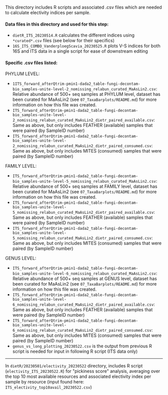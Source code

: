 This directory includes R scripts and associated .csv files which are needed to calculate electivity indices per sample. 

#### Data files in this directory and used for this step:
- `dietR_ITS_20230514.R` calculates the different indices using `*curated*.csv` files (see below for their specifics)
- `16S_ITS_COMBO_VanderploegScavia_20230525.R` plots V-S indices for both 16S and ITS data in a single script for ease of downstream editing

#### Specific .csv files listed:

PHYLUM LEVEL:

- `1ITS_forward_afterQtrim-pmin1-dada2_table-fungi-decontam-bio_samples-unite-level-2_nomissing_relabun_curated_MaAsLin2.csv`: Relative abundance of 500+ seq samples at PHYLUM level, dataset has been curated for MaAsLin2 (see `07_TaxaBarplots/README.md`) for more information on how this file was created.
- `ITS_forward_afterQtrim-pmin1-dada2_table-fungi-decontam-bio_samples-unite-level-2_nomissing_relabun_curated_MaAsLin2_dietr_paired_available.csv`: Same as above, but only includes FEATHER (available) samples that were paired (by SampleID number)
- `ITS_forward_afterQtrim-pmin1-dada2_table-fungi-decontam-bio_samples-unite-level-2_nomissing_relabun_curated_MaAsLin2_dietr_paired_consumed.csv`: Same as above, but only includes MITES (consumed) samples that were paired (by SampleID number)

FAMILY LEVEL:

- `ITS_forward_afterQtrim-pmin1-dada2_table-fungi-decontam-bio_samples-unite-level-5_nomissing_relabun_curated_MaAsLin2.csv`: Relative abundance of 500+ seq samples at FAMILY level, dataset has been curated for MaAsLin2 (see `07_TaxaBarplots/README.md`) for more information on how this file was created.
- `ITS_forward_afterQtrim-pmin1-dada2_table-fungi-decontam-bio_samples-unite-level-5_nomissing_relabun_curated_MaAsLin2_dietr_paired_available.csv`: Same as above, but only includes FEATHER (available) samples that were paired (by SampleID number)
- `ITS_forward_afterQtrim-pmin1-dada2_table-fungi-decontam-bio_samples-unite-level-5_nomissing_relabun_curated_MaAsLin2_dietr_paired_consumed.csv`: Same as above, but only includes MITES (consumed) samples that were paired (by SampleID number)

GENUS LEVEL: 
- `ITS_forward_afterQtrim-pmin1-dada2_table-fungi-decontam-bio_samples-unite-level-6_nomissing_relabun_curated_MaAsLin2.csv`: Relative abundance of 500+ seq samples at GENUS level, dataset has been curated for MaAsLin2 (see `07_TaxaBarplots/README.md`) for more information on how this file was created.
- `ITS_forward_afterQtrim-pmin1-dada2_table-fungi-decontam-bio_samples-unite-level-6_nomissing_relabun_curated_MaAsLin2_dietr_paired_available.csv`: Same as above, but only includes FEATHER (available) samples that were paired (by SampleID number)
- `ITS_forward_afterQtrim-pmin1-dada2_table-fungi-decontam-bio_samples-unite-level-6_nomissing_relabun_curated_MaAsLin2_dietr_paired_consumed.csv`: Same as above, but only includes MITES (consumed) samples that were paired (by SampleID number)
- `genus_vs_long_plotting_20230522.csv` is the output from previous R script is needed for input in following R script (ITS data only)



---


In `dietR/20230501/electivity_20230522` directory, includes R script (`electivity_ITS_20230522.R`) for "pickiness score" analysis, averaging over the top 10 most available resources and associated electivity index per sample by resource (input found here: `ITS_electivity_top10avail_20230522.csv`)

